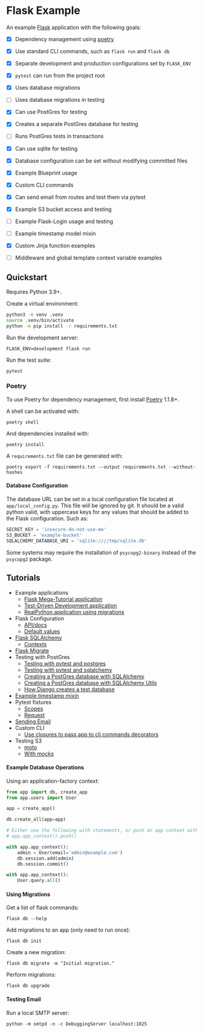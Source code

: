 Flask Example
====

An example [Flask](https://flask.palletsprojects.com/en/2.0.x/) application with the following goals:

- [X] Dependency management using [poetry](https://python-poetry.org)
- [X] Use standard CLI commands, such as `flask run` and `flask db`
- [X] Separate development and production configurations set by `FLASK_ENV`
- [x] `pytest` can run from the project root
- [x] Uses database migrations
- [ ] Uses database migrations in testing
- [x] Can use PostGres for testing
- [x] Creates a separate PostGres database for testing
- [ ] Runs PostGres tests in transactions
- [X] Can use sqlite for testing
- [X] Database configuration can be set without modifying committed files
- [X] Example Blueprint usage
- [X] Custom CLI commands
- [X] Can send email from routes and test them via pytest
- [X] Example S3 bucket access and testing
- [ ] Example Flask-Login usage and testing
- [ ] Example timestamp model mixin
- [X] Custom Jinja function examples
- [ ] Middleware and global template context variable examples


## Quickstart

Requires Python 3.9+.

Create a virtual environment:

```sh
python3 -m venv .venv
source .venv/bin/activate
python -m pip install -r requirements.txt
```

Run the development server:

    FLASK_ENV=development flask run


Run the test suite:

    pytest


### Poetry

To use Poetry for dependency management, first install [Poetry](https://python-poetry.org/docs/master/#installation) 1.1.8+.

A shell can be activated with:

    poetry shell

And dependencies installed with:

    poetry install

A `requirements.txt` file can be generated with:

    poetry export -f requirements.txt --output requirements.txt --without-hashes


#### Database Configuration

The database URL can be set in a local configuration file located at `app/local_config.py`. This file will be ignored by git. It should be a valid python valid, with uppercase keys for any values that should be added to the Flask configuration. Such as:

```py
SECRET_KEY = 'insecure-do-not-use-me'
S3_BUCKET = 'example-bucket'
SQLALCHEMY_DATABASE_URI = 'sqlite:////tmp/sqlite.db'
```

Some systems may require the installation of `psycopg2-binary` instead of the `psycopg2` package.


## Tutorials

* Example applications
  - [Flask Mega-Tutorial application](https://github.com/miguelgrinberg/microblog)
  - [Test-Driven Development application](https://github.com/mjhea0/flaskr-tdd)
  - [RealPython application using migrations](https://realpython.com/flask-by-example-part-2-postgres-sqlalchemy-and-alembic/)
* Flask Configuration
  - [API/docs](https://flask.palletsprojects.com/en/2.0.x/config/)
  - [Default values](https://github.com/pallets/flask/blob/main/src/flask/app.py#L323)
* [Flask SQLAlchemy](https://flask-sqlalchemy.palletsprojects.com/en/2.x/)
  - [Contexts](https://flask-sqlalchemy.palletsprojects.com/en/2.x/contexts/)
* [Flask Migrate](https://flask-migrate.readthedocs.io/en/latest/)
* Testing with PostGres
  - [Testing with pytest and postgres](http://alexmic.net/flask-sqlalchemy-pytest/)
  - [Testing with pytest and sqlalchemy](https://xvrdm.github.io/2017/07/03/testing-flask-sqlalchemy-database-with-pytest/)
  - [Creating a PostGres database with SQLAlchemy](https://stackoverflow.com/a/8977109/868330)
  - [Creating a PostGres database with SQLAlchemy Utils](https://github.com/kvesteri/sqlalchemy-utils)
  - [How Django creates a test database](https://github.com/django/django/blob/ca9872905559026af82000e46cde6f7dedc897b6/django/db/backends/base/creation.py)
* [Example timestamp mixin](https://flask-sqlalchemy.palletsprojects.com/en/2.x/customizing/#model-mixins)
* Pytest fixtures
  - [Scopes](https://docs.pytest.org/en/6.2.x/fixture.html#fixture-scopes)
  - [Request](https://medium.com/opsops/deepdive-into-pytest-parametrization-cb21665c05b9)
* [Sending Email](https://pythonhosted.org/Flask-Mail/)
* Custom CLI
  - [Use closures to pass app to cli commands decorators](https://github.com/miguelgrinberg/microblog/blob/main/app/cli.py)
* Testing S3
  - [moto](https://github.com/spulec/moto)
  - [With mocks](https://www.sanjaysiddhanti.com/2020/04/08/s3testing/)


#### Example Database Operations

Using an application-factory context:

```py
from app import db, create_app
from app.users import User

app = create_app()

db.create_all(app=app)

# Either use the following with statements, or push an app context with:
# app.app_context().push()

with app.app_context():
    admin = User(email='admin@example.com')
    db.session.add(admin)
    db.session.commit()

with app.app_context():
    User.query.all()
```


#### Using Migrations

Get a list of flask commands:

    flask db --help

Add migrations to an app (only need to run once):

    flask db init

Create a new migration:

    flask db migrate -m "Initial migration."

Perform migrations:

    flask db upgrade


#### Testing Email

Run a local SMTP server:

    python -m smtpd -n -c DebuggingServer localhost:1025
